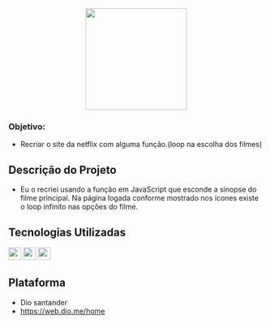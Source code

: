 <div align="center">
<img src="https://user-images.githubusercontent.com/106880265/181688202-5ecb3d18-d9f7-41ec-be05-7201996c44d5.png" width="200px" />
</div>

### Objetivo: 

* Recriar o site da netflix com alguma função.(loop na escolha dos filmes)

## Descrição do Projeto

* Eu o recriei usando a função em JavaScript que esconde a sinopse do filme principal.
Na página logada conforme mostrado nos ícones existe o loop infinito nas opções do filme.


## Tecnologias Utilizadas
<div style="display: inline_block">
<img align:"center"; height="25" src="https://img.shields.io/badge/CSS3-1572B6?style=for-the-badge&logo=css3&logoColor=white"/>
<img align:"center"; height="25" src="https://img.shields.io/badge/JavaScript-323330?style=for-the-badge&logo=javascript&logoColor=F7DF1E"/>
<img align:"center"; height="25" src="https://img.shields.io/badge/HTML5-E34F26?style=for-the-badge&logo=html5&logoColor=white"/>
</div>

## Plataforma

* Dio santander
* https://web.dio.me/home

